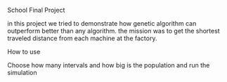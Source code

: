 School Final Project

in this project we tried to demonstrate how genetic algorithm can outperform better than any algorithm.
the mission was to get the shortest traveled distance from each machine at the factory.

How to use

Choose how many intervals and how big is the population and run the simulation
